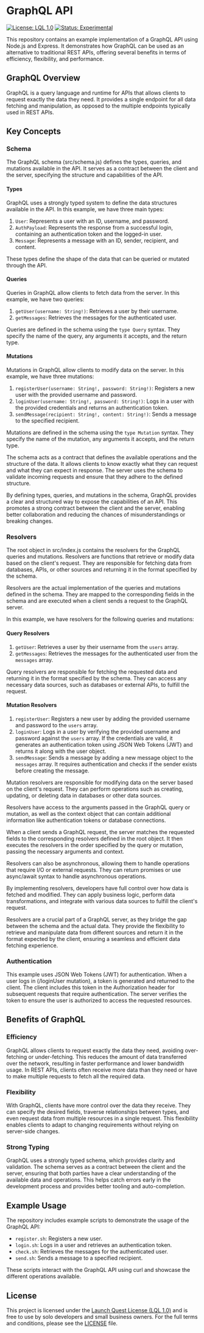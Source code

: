 # GraphQL API

[![License: LQL 1.0](https://img.shields.io/badge/License-LQL%201.0-brightgreen)](https://launchquest.co/lql-1.0.txt) [![Status: Experimental](https://img.shields.io/badge/Status-Experimental-blue)](https://launchquest.co/experimental.txt)

This repository contains an example implementation of a GraphQL API using Node.js and Express. It demonstrates how GraphQL can be used as an alternative to traditional REST APIs, offering several benefits in terms of efficiency, flexibility, and performance.

## GraphQL Overview

GraphQL is a query language and runtime for APIs that allows clients to request exactly the data they need. It provides a single endpoint for all data fetching and manipulation, as opposed to the multiple endpoints typically used in REST APIs.

## Key Concepts

### Schema

The GraphQL schema (src/schema.js) defines the types, queries, and mutations available in the API. It serves as a contract between the client and the server, specifying the structure and capabilities of the API.

#### Types

GraphQL uses a strongly typed system to define the data structures available in the API. In this example, we have three main types:

1. `User`: Represents a user with an ID, username, and password.
2. `AuthPayload`: Represents the response from a successful login, containing an authentication token and the logged-in user.
3. `Message`: Represents a message with an ID, sender, recipient, and content.

These types define the shape of the data that can be queried or mutated through the API.

#### Queries

Queries in GraphQL allow clients to fetch data from the server. In this example, we have two queries:

1. `getUser(username: String!)`: Retrieves a user by their username.
2. `getMessages`: Retrieves the messages for the authenticated user.

Queries are defined in the schema using the `type Query` syntax. They specify the name of the query, any arguments it accepts, and the return type.

#### Mutations

Mutations in GraphQL allow clients to modify data on the server. In this example, we have three mutations:

1. `registerUser(username: String!, password: String!)`: Registers a new user with the provided username and password.
2. `loginUser(username: String!, password: String!)`: Logs in a user with the provided credentials and returns an authentication token.
3. `sendMessage(recipient: String!, content: String!)`: Sends a message to the specified recipient.

Mutations are defined in the schema using the `type Mutation` syntax. They specify the name of the mutation, any arguments it accepts, and the return type.

The schema acts as a contract that defines the available operations and the structure of the data. It allows clients to know exactly what they can request and what they can expect in response. The server uses the schema to validate incoming requests and ensure that they adhere to the defined structure.

By defining types, queries, and mutations in the schema, GraphQL provides a clear and structured way to expose the capabilities of an API. This promotes a strong contract between the client and the server, enabling better collaboration and reducing the chances of misunderstandings or breaking changes.

### Resolvers

The root object in src/index.js contains the resolvers for the GraphQL queries and mutations. Resolvers are functions that retrieve or modify data based on the client's request. They are responsible for fetching data from databases, APIs, or other sources and returning it in the format specified by the schema.

Resolvers are the actual implementation of the queries and mutations defined in the schema. They are mapped to the corresponding fields in the schema and are executed when a client sends a request to the GraphQL server.

In this example, we have resolvers for the following queries and mutations:

#### Query Resolvers

1. `getUser`: Retrieves a user by their username from the `users` array.
2. `getMessages`: Retrieves the messages for the authenticated user from the `messages` array.

Query resolvers are responsible for fetching the requested data and returning it in the format specified by the schema. They can access any necessary data sources, such as databases or external APIs, to fulfill the request.

#### Mutation Resolvers

1. `registerUser`: Registers a new user by adding the provided username and password to the `users` array.
2. `loginUser`: Logs in a user by verifying the provided username and password against the `users` array. If the credentials are valid, it generates an authentication token using JSON Web Tokens (JWT) and returns it along with the user object.
3. `sendMessage`: Sends a message by adding a new message object to the `messages` array. It requires authentication and checks if the sender exists before creating the message.

Mutation resolvers are responsible for modifying data on the server based on the client's request. They can perform operations such as creating, updating, or deleting data in databases or other data sources.

Resolvers have access to the arguments passed in the GraphQL query or mutation, as well as the context object that can contain additional information like authentication tokens or database connections.

When a client sends a GraphQL request, the server matches the requested fields to the corresponding resolvers defined in the root object. It then executes the resolvers in the order specified by the query or mutation, passing the necessary arguments and context.

Resolvers can also be asynchronous, allowing them to handle operations that require I/O or external requests. They can return promises or use async/await syntax to handle asynchronous operations.

By implementing resolvers, developers have full control over how data is fetched and modified. They can apply business logic, perform data transformations, and integrate with various data sources to fulfill the client's request.

Resolvers are a crucial part of a GraphQL server, as they bridge the gap between the schema and the actual data. They provide the flexibility to retrieve and manipulate data from different sources and return it in the format expected by the client, ensuring a seamless and efficient data fetching experience.

### Authentication

This example uses JSON Web Tokens (JWT) for authentication. When a user logs in (/loginUser mutation), a token is generated and returned to the client. The client includes this token in the Authorization header for subsequent requests that require authentication. The server verifies the token to ensure the user is authorized to access the requested resources.

## Benefits of GraphQL

### Efficiency

GraphQL allows clients to request exactly the data they need, avoiding over-fetching or under-fetching. This reduces the amount of data transferred over the network, resulting in faster performance and lower bandwidth usage. In REST APIs, clients often receive more data than they need or have to make multiple requests to fetch all the required data.

### Flexibility

With GraphQL, clients have more control over the data they receive. They can specify the desired fields, traverse relationships between types, and even request data from multiple resources in a single request. This flexibility enables clients to adapt to changing requirements without relying on server-side changes.

### Strong Typing

GraphQL uses a strongly typed schema, which provides clarity and validation. The schema serves as a contract between the client and the server, ensuring that both parties have a clear understanding of the available data and operations. This helps catch errors early in the development process and provides better tooling and auto-completion.

## Example Usage

The repository includes example scripts to demonstrate the usage of the GraphQL API:

- `register.sh`: Registers a new user.
- `login.sh`: Logs in a user and retrieves an authentication token.
- `check.sh`: Retrieves the messages for the authenticated user.
- `send.sh`: Sends a message to a specified recipient.

These scripts interact with the GraphQL API using curl and showcase the different operations available.

## License

This project is licensed under the [Launch Quest License (LQL 1.0)](https://launchquest.co/lql-1.0.txt) and is free to use by solo developers and small business owners. For the full terms and conditions, please see the [LICENSE](LICENSE) file.